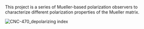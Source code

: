 This project is a series of Mueller-based polarization observers to characterize different polarization properties of the Mueller matrix.

![CNC-470_depolarizing index](https://github.com/LunaMao/Polarization-observables-helper/assets/160859098/69083f55-f6e1-4102-82d6-20213749e531)
